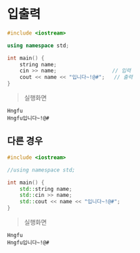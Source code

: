 # 입출력

```c++
#include <iostream>

using namespace std;

int main() {
    string name;
    cin >> name;                  // 입력
    cout << name << "입니다~!@#";   // 출력
}
```

> 실행화면
```
Hngfu
Hngfu입니다~!@#
```

## 다른 경우

```c++
#include <iostream>

//using namespace std;

int main() {
    std::string name;
    std::cin >> name;
    std::cout << name << "입니다~!@#";
}
```

> 실행화면
```
Hngfu
Hngfu입니다~!@#
```